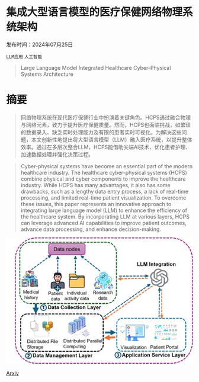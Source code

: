 # 集成大型语言模型的医疗保健网络物理系统架构

发布时间：2024年07月25日

`LLM应用` `人工智能`

> Large Language Model Integrated Healthcare Cyber-Physical Systems Architecture

# 摘要

> 网络物理系统在现代医疗保健行业中扮演着关键角色。HCPS通过融合物理与网络元素，致力于提升医疗保健质量。然而，HCPS也面临挑战，如繁琐的数据录入、缺乏实时处理能力及有限的患者实时可视化。为解决这些问题，本文创新性地提出将大型语言模型（LLM）融入医疗系统，以提升整体效率。通过在多层次整合LLM，HCPS能借助尖端AI技术，优化患者护理、加速数据处理并强化决策过程。

> Cyber-physical systems have become an essential part of the modern healthcare industry. The healthcare cyber-physical systems (HCPS) combine physical and cyber components to improve the healthcare industry. While HCPS has many advantages, it also has some drawbacks, such as a lengthy data entry process, a lack of real-time processing, and limited real-time patient visualization. To overcome these issues, this paper represents an innovative approach to integrating large language model (LLM) to enhance the efficiency of the healthcare system. By incorporating LLM at various layers, HCPS can leverage advanced AI capabilities to improve patient outcomes, advance data processing, and enhance decision-making.

![集成大型语言模型的医疗保健网络物理系统架构](../../../paper_images/2407.18407/medicalcps4.png)

[Arxiv](https://arxiv.org/abs/2407.18407)